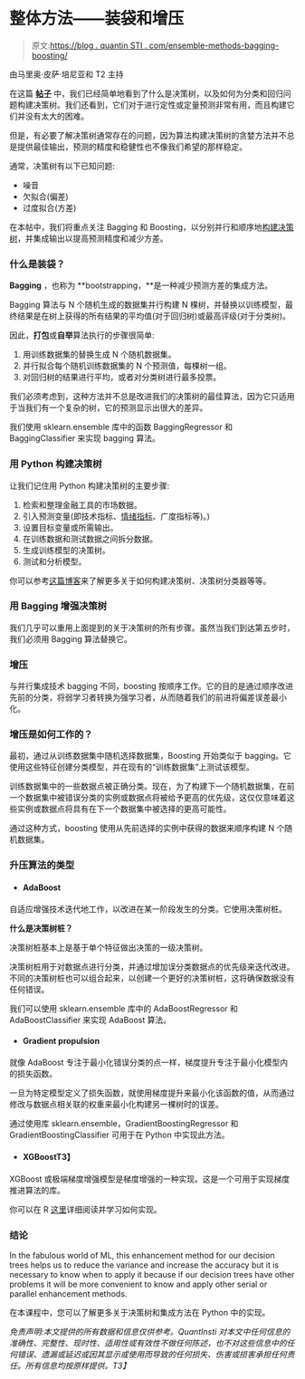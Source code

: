 # 整体方法——装袋和增压

> 原文:[https://blog . quantin STI . com/ensemble-methods-bagging-boosting/](https://blog.quantinsti.com/ensemble-methods-bagging-boosting/)

由马里奥·皮萨·培尼亚和 T2 主持

在这篇 **[帖子](/decision-tree)** 中，我们已经简单地看到了什么是决策树，以及如何为分类和回归问题构建决策树。我们还看到，它们对于进行定性或定量预测非常有用，而且构建它们并没有太大的困难。

但是，有必要了解决策树通常存在的问题，因为算法构建决策树的贪婪方法并不总是提供最佳输出，预测的精度和稳健性也不像我们希望的那样稳定。

通常，决策树有以下已知问题:

*   噪音
*   欠拟合(偏差)
*   过度拟合(方差)

在本帖中，我们将重点关注 Bagging 和 Boosting，以分别并行和顺序地[构建决策树](https://quantra.quantinsti.com/course/decision-trees-analysis-trading-ernest-chan)，并集成输出以提高预测精度和减少方差。

### **什么是装袋？**

**Bagging** ，也称为 **bootstrapping，**是一种减少预测方差的集成方法。

Bagging 算法与 N 个随机生成的数据集并行构建 N 棵树，并替换以训练模型，最终结果是在树上获得的所有结果的平均值(对于回归树)或最高评级(对于分类树)。

因此，**打包**或**自举**算法执行的步骤很简单:

1.  用训练数据集的替换生成 N 个随机数据集。
2.  并行拟合每个随机训练数据集的 N 个预测值，每棵树一组。
3.  对回归树的结果进行平均，或者对分类树进行最多投票。

我们必须考虑到，这种方法并不总是改进我们的决策树的最佳算法，因为它只适用于当我们有一个复杂的树，它的预测显示出很大的差异。

我们使用 sklearn.ensemble 库中的函数 BaggingRegressor 和 BaggingClassifier 来实现 bagging 算法。

### **用 Python 构建决策树**

让我们记住用 Python 构建决策树的主要步骤:

1.  检索和整理金融工具的市场数据。
2.  引入预测变量(即技术指标、[情绪指标](https://quantra.quantinsti.com/course/trading-using-options-sentiment-indicators)、广度指标等)。)
3.  设置目标变量或所需输出。
4.  在训练数据和测试数据之间拆分数据。
5.  生成训练模型的决策树。
6.  测试和分析模型。

你可以参考[这篇博客](/decision-tree)来了解更多关于如何构建决策树、决策树分类器等等。

### **用 Bagging 增强决策树**

我们几乎可以重用上面提到的关于决策树的所有步骤。虽然当我们到达第五步时，我们必须用 Bagging 算法替换它。

### **增压**

与并行集成技术 bagging 不同，boosting 按顺序工作。它的目的是通过顺序改进先前的分类，将弱学习者转换为强学习者，从而随着我们的前进将偏差误差最小化。

### 增压是如何工作的？

最初，通过从训练数据集中随机选择数据集，Boosting 开始类似于 bagging。它使用这些特征创建分类模型，并在现有的“训练数据集”上测试该模型。

训练数据集中的一些数据点被正确分类。现在，为了构建下一个随机数据集，在前一个数据集中被错误分类的实例或数据点将被给予更高的优先级，这仅仅意味着这些实例或数据点将具有在下一个数据集中被选择的更高可能性。

通过这种方式，boosting 使用从先前选择的实例中获得的数据来顺序构建 N 个随机数据集。

### **升压算法的类型**

*   #### **AdaBoost**

自适应增强技术迭代地工作，以改进在某一阶段发生的分类。它使用决策树桩。

**什么是决策树桩？**

决策树桩基本上是基于单个特征做出决策的一级决策树。

决策树桩用于对数据点进行分类，并通过增加误分类数据点的优先级来迭代改进。不同的决策树桩也可以组合起来，以创建一个更好的决策树桩，这将确保数据没有任何错误。

我们可以使用 sklearn.ensemble 库中的 AdaBoostRegressor 和 AdaBoostClassifier 来实现 AdaBoost 算法。

*   #### **Gradient propulsion**

就像 AdaBoost 专注于最小化错误分类的点一样，梯度提升专注于最小化模型内的损失函数。

一旦为特定模型定义了损失函数，就使用梯度提升来最小化该函数的值，从而通过修改与数据点相关联的权重来最小化构建另一棵树时的误差。

通过使用库 sklearn.ensemble，GradientBoostingRegressor 和 GradientBoostingClassifier 可用于在 Python 中实现此方法。

*   #### **XGBoost**T3】

XGBoost 或极端梯度增强模型是梯度增强的一种实现。这是一个可用于实现梯度推进算法的库。

你可以在 R [这里](/forecasting-markets-using-extreme-gradient-boosting-xgboost)详细阅读并学习如何实现。

### **结论**

In the fabulous world of ML, this enhancement method for our decision trees helps us to reduce the variance and increase the accuracy but it is necessary to know when to apply it because if our decision trees have other problems it will be more convenient to know and apply other serial or parallel enhancement methods.

在本课程中，您可以了解更多关于决策树和集成方法在 Python 中的实现。

*免责声明:本文提供的所有数据和信息仅供参考。QuantInsti 对本文中任何信息的准确性、完整性、现时性、适用性或有效性不做任何陈述，也不对这些信息中的任何错误、遗漏或延迟或因其显示或使用而导致的任何损失、伤害或损害承担任何责任。所有信息均按原样提供。T3】*